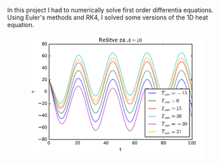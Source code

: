 In this project I had to numerically solve first order differentia equations. Using Euler's methods and RK4, I solved some versions of the 1D heat equation.

<div style="text-align: center;">
    <img src="teaser.png" alt="Heat equation solutions" width="400"/>
</div>

